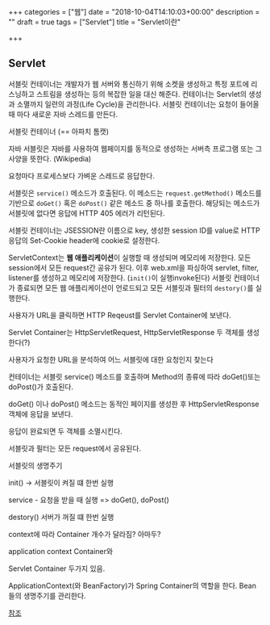 +++
categories = ["웹"]
date = "2018-10-04T14:10:03+00:00"
description = ""
draft = true
tags = ["Servlet"]
title = "Servlet이란"

+++
## Servlet

서블릿 컨테이너는 개발자가 웹 서버와 통신하기 위해 소켓을 생성하고 특정 포트에 리스닝하고 스트림을 생성하는 등의 복잡한 일을 대신 해준다. 컨테이너는 Servlet의 생성과 소멸까지 일련의 과정(Life Cycle)을 관리한나다. 서블릿 컨테이너는 요청이 들어올때 마다 새로운 자바 스레드를 만든다.

서블릿 컨테이너 (== 아파치 톰캣)

자바 서블릿은 자바를 사용하여 웹페이지를 동적으로 생성하는 서버측 프로그램 또는 그 사양을 뜻한다. (Wikipedia)

요청마다 프로세스보다 가벼운 스레드로 응답한다.

서블릿은 `service()` 메소드가 호출된다. 이 메소드는 `request.getMethod()` 메소드를 기반으로 `doGet()` 혹은 `doPost()` 같은 메소드 중 하나를 호출한다. 해당되는 메소드가 서블릿에 없다면 응답에 HTTP 405 에러가 리턴된다.

  
서블릿 컨테이너는 JSESSION란 이름으로 key, 생성한 session ID를 value로 HTTP 응답의 Set-Cookie header에 cookie로 설정한다.

ServletContext는 **웹 애플리케이션**이 실행할 때 생성되며 메모리에 저장한다. 모든 session에서 모든 request간 공유가 된다. 이후 web.xml을 파싱하여 servlet, filter, listener를 생성하고 메모리에 저장한다. (`init()`이 실행invoke된다) 서블릿 컨테이너가 종료되면 모든 웹 애플리케이션이 언로드되고 모든 서블릿과 필터의 `destory()`를 실행한다.

사용자가 URL을 클릭하면 HTTP Reqeust를 Servlet Container에 보낸다.

Servlet Container는 HttpServletRequest, HttpServletResponse 두 객체를 생성한다(?)

사용자가 요청한 URL을 분석하여 어느 서블릿에 대한 요청인지 찾는다

컨테이너는 서블릿 service() 메소드를 호출하며 Method의 종류에 따라 doGet()또는 doPost()가 호출된다.

doGet() 이나 doPost() 메소드는 동적인 페이지를 생성한 후 HttpServletResponse 객체에 응답을 보낸다.

응답이 완료되면 두 객체를 소멸시킨다.

서블릿과 필터는 모든 request에서 공유된다.

서블릿의 생명주기

init() -> 서블릿이 켜질 떄 한번 실행

service - 요청을 받을 때 실행 => doGet(), doPost()

destory() 서버가 꺼질 떄 한번 실행

context에 따라 Container 개수가 달라짐? 아마두?

application context Container와

Servlet Container 두가지 있음.

ApplicationContext(와 BeanFactory)가 Spring Container의 역할을 한다. Bean들의 생명주기를 관리한다.

[참조](https://okky.kr/article/372195)